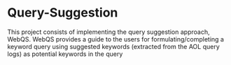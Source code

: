 # Query-Suggestion

This project consists of implementing the query suggestion approach, WebQS. WebQS provides a guide to the users for formulating/completing a keyword query using suggested keywords (extracted from the AOL query logs) as potential keywords in the query
